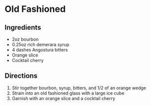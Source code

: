 # Old Fashioned

## Ingredients

- 2oz bourbon
- 0.25oz rich demerara syrup
- 4 dashes Angostura bitters
- Orange slice
- Cocktail cherry 

## Directions

1. Stir together bourbon, syrup, bitters, and 1/2 of an orange wedge
2. Strain into an old fashioned glass with a large ice cube
3. Garnish with an orange slice and a cocktail cherry
